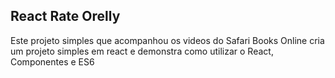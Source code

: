 ## React Rate Orelly

Este projeto simples que acompanhou os videos do Safari Books Online cria um projeto simples em react e demonstra como utilizar o React, Componentes e ES6